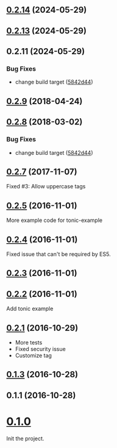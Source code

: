 <a name="0.2.14"></a>
## [0.2.14](https://github.com/CedricVerlinden/bbcode-to-react-18/compare/0.2.13...0.2.14) (2024-05-29)



<a name="0.2.13"></a>
## [0.2.13](https://github.com/CedricVerlinden/bbcode-to-react-18/compare/0.2.10...0.2.13) (2024-05-29)



<a name="0.2.11"></a>
## 0.2.11 (2024-05-29)


### Bug Fixes

* change build target ([5842d44](https://github.com/CedricVerlinden/bbcode-to-react-18/commit/5842d44))



<a name="0.2.9"></a>
## [0.2.9](https://github.com/JimLiu/bbcode-to-react/compare/0.2.8...0.2.9) (2018-04-24)



<a name="0.2.8"></a>
## [0.2.8](https://github.com/JimLiu/bbcode-to-react/compare/0.2.7...0.2.8) (2018-03-02)


### Bug Fixes

* change build target ([5842d44](https://github.com/JimLiu/bbcode-to-react/commit/5842d44))



<a name="0.2.7"></a>
## [0.2.7](https://github.com/JimLiu/bbcode-to-react/compare/0.2.5...0.2.7) (2017-11-07)

Fixed #3: Allow uppercase tags

<a name="0.2.5"></a>
## [0.2.5](https://github.com/JimLiu/bbcode-to-react/compare/0.2.4...v0.2.5) (2016-11-01)

More example code for tonic-example

<a name="0.2.4"></a>
## [0.2.4](https://github.com/JimLiu/bbcode-to-react/compare/0.2.3...v0.2.4) (2016-11-01)
Fixed issue that can't be required by ES5.


<a name="0.2.3"></a>
## [0.2.3](https://github.com/JimLiu/bbcode-to-react/compare/0.2.2...v0.2.3) (2016-11-01)



<a name="0.2.2"></a>
## [0.2.2](https://github.com/JimLiu/bbcode-to-react/compare/0.2.1...v0.2.2) (2016-11-01)
Add tonic example


<a name="0.2.1"></a>
## [0.2.1](https://github.com/JimLiu/bbcode-to-react/compare/0.1.3...v0.2.1) (2016-10-29)

* More tests
* Fixed security issue
* Customize tag


<a name="0.1.3"></a>
## [0.1.3](https://github.com/JimLiu/bbcode-to-react/compare/0.1.1...v0.1.3) (2016-10-28)



<a name="0.1.1"></a>
## 0.1.1 (2016-10-28)



<a name="0.1.0"></a>
# [0.1.0](#)

Init the project.
